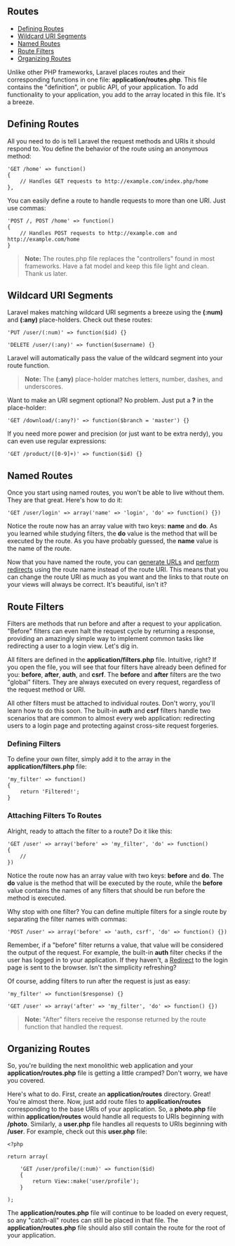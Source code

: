 ## Routes

- [Defining Routes](/docs/start/routes#define)
- [Wildcard URI Segments](/docs/start/routes#segments)
- [Named Routes](/docs/start/routes#named)
- [Route Filters](/docs/start/routes#filters)
- [Organizing Routes](/docs/start/routes#organize)

Unlike other PHP frameworks, Laravel places routes and their corresponding functions in one file: **application/routes.php**. This file contains the "definition", or public API, of your application. To add functionality to your application, you add to the array located in this file. It's a breeze.

<a name="define"></a>
## Defining Routes

All you need to do is tell Laravel the request methods and URIs it should respond to. You define the behavior of the route using an anonymous method:

	'GET /home' => function()
	{
		// Handles GET requests to http://example.com/index.php/home
	},


You can easily define a route to handle requests to more than one URI. Just use commas:

	'POST /, POST /home' => function()
	{
		// Handles POST requests to http://example.com and http://example.com/home
	}

> **Note:** The routes.php file replaces the "controllers" found in most frameworks. Have a fat model and keep this file light and clean. Thank us later.

<a name="segments"></a>
## Wildcard URI Segments

Laravel makes matching wildcard URI segments a breeze using the **(:num)** and **(:any)** place-holders. Check out these routes:

	'PUT /user/(:num)' => function($id) {}

	'DELETE /user/(:any)' => function($username) {}

Laravel will automatically pass the value of the wildcard segment into your route function.

> **Note:** The **(:any)** place-holder matches letters, number, dashes, and underscores.

Want to make an URI segment optional? No problem. Just put a **?** in the place-holder:

	'GET /download/(:any?)' => function($branch = 'master') {}

If you need more power and precision (or just want to be extra nerdy), you can even use regular expressions:

	'GET /product/([0-9]+)' => function($id) {}

<a name="named"></a>
## Named Routes

Once you start using named routes, you won't be able to live without them. They are that great. Here's how to do it:

	'GET /user/login' => array('name' => 'login', 'do' => function() {})

Notice the route now has an array value with two keys: **name** and **do**. As you learned while studying filters, the **do** value is the method that will be executed by the route. As you have probably guessed, the **name** value is the name of the route.

Now that you have named the route, you can [generate URLs](/docs/start/views#urls) and [perform redirects](/docs/start/views#redirect) using the route name instead of the route URI. This means that you can change the route URI as much as you want and the links to that route on your views will always be correct. It's beautiful, isn't it?

<a name="filters"></a>
## Route Filters

Filters are methods that run before and after a request to your application. "Before" filters can even halt the request cycle by returning a response, providing an amazingly simple way to implement common tasks like redirecting a user to a login view. Let's dig in.

All filters are defined in the **application/filters.php** file. Intuitive, right? If you open the file, you will see that four filters have already been defined for you: **before**, **after**, **auth**, and **csrf**. The **before** and **after** filters are the two "global" filters. They are always executed on every request, regardless of the request method or URI.

All other filters must be attached to individual routes. Don't worry, you'll learn how to do this soon. The built-in **auth** and **csrf** filters handle two scenarios that are common to almost every web application: redirecting users to a login page and protecting against cross-site request forgeries.

### Defining Filters

To define your own filter, simply add it to the array in the **application/filters.php** file:

	'my_filter' => function()
	{
		return 'Filtered!';
	}

### Attaching Filters To Routes

Alright, ready to attach the filter to a route? Do it like this:

	'GET /user' => array('before' => 'my_filter', 'do' => function() 
	{
		//	
	})

Notice the route now has an array value with two keys: **before** and **do**. The **do** value is the method that will be executed by the route, while the **before** value contains the names of any filters that should be run before the method is executed.

Why stop with one filter? You can define multiple filters for a single route by separating the filter names with commas:

	'POST /user' => array('before' => 'auth, csrf', 'do' => function() {})

Remember, if a "before" filter returns a value, that value will be considered the output of the request. For example, the built-in **auth** filter checks if the user has logged in to your application. If they haven't, a [Redirect](/docs/start/views#redirect) to the login page is sent to the browser. Isn't the simplicity refreshing?

Of course, adding filters to run after the request is just as easy:

	'my_filter' => function($response) {}

	'GET /user' => array('after' => 'my_filter', 'do' => function() {})

> **Note:** "After" filters receive the response returned by the route function that handled the request.

<a name="organize"></a>
## Organizing Routes

So, you're building the next monolithic web application and your **application/routes.php** file is getting a little cramped? Don't worry, we have you covered.

Here's what to do. First, create an **application/routes** directory. Great! You're almost there. Now, just add route files to **application/routes** corresponding to the base URIs of your application. So, a **photo.php** file within **application/routes** would handle all requests to URIs beginning with **/photo**. Similarly, a **user.php** file handles all requests to URIs beginning with **/user**. For example, check out this **user.php** file:

	<?php

	return array(

		'GET /user/profile/(:num)' => function($id)
		{
			return View::make('user/profile');
		}

	);

The **application/routes.php** file will continue to be loaded on every request, so any "catch-all" routes can still be placed in that file. The **application/routes.php** file should also still contain the route for the root of your application.